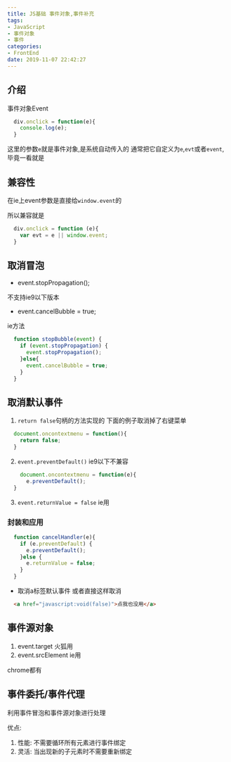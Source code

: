 ```yaml
---
title: JS基础 事件对象,事件补充
tags:
- JavaScript
- 事件对象
- 事件
categories:
- FrontEnd
date: 2019-11-07 22:42:27
---
```


## 介绍

事件对象Event

```javascript
  div.onclick = function(e){
    console.log(e);
  }
```

这里的参数`e`就是事件对象,是系统自动传入的
通常把它自定义为`e`,`evt`或者`event`,毕竟一看就是

## 兼容性

在ie上event参数是直接给`window.event`的

所以兼容就是
```javascript
  div.onclick = function (e){
    var evt = e || window.event;
  }
```

## 取消冒泡

- event.stopPropagation();

不支持ie9以下版本

- event.cancelBubble = true;

ie方法

```javascript
  function stopBubble(event) {
    if (event.stopPropagation) {
      event.stopPropagation();
    }else{
      event.cancelBubble = true;
    }
  }
```

## 取消默认事件

1. `return false`句柄的方法实现的
下面的例子取消掉了右键菜单
```javascript
  document.oncontextmenu = function(){
    return false;
  }
```

2. `event.preventDefault()`
ie9以下不兼容
```javascript
    document.oncontextmenu = function(e){
      e.preventDefault();
  }
```

3. `event.returnValue = false`
ie用

### 封装和应用

```javascript
  function cancelHandler(e){
    if (e.preventDefault) {
      e.preventDefault();
    }else {
      e.returnValue = false;
    }
  }
```

- 取消a标签默认事件
或者直接这样取消
```html
  <a href="javascript:void(false)">点我也没用</a>
```

## 事件源对象

1. event.target
火狐用
2. event.srcElement
ie用

chrome都有

## 事件委托/事件代理

利用事件冒泡和事件源对象进行处理

优点:
1. 性能: 不需要循环所有元素进行事件绑定
2. 灵活: 当出现新的子元素时不需要重新绑定